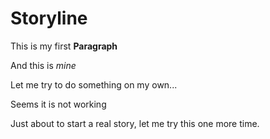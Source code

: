 # Storyline

This is my first **Paragraph**

And this is *mine*

Let me try to do something on my own...

Seems it is not working

Just about to start a real story, let me try this one more time. 